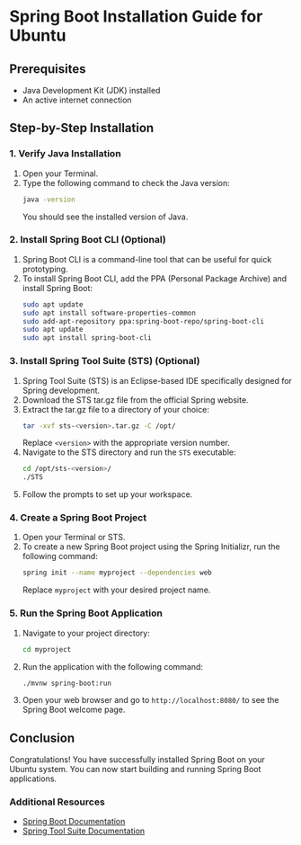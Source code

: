 # Spring Boot Installation Guide for Ubuntu

## Prerequisites
- Java Development Kit (JDK) installed
- An active internet connection

## Step-by-Step Installation

### 1. Verify Java Installation
1. Open your Terminal.
2. Type the following command to check the Java version:
   ```sh
   java -version
   ```
   You should see the installed version of Java.

### 2. Install Spring Boot CLI (Optional)
1. Spring Boot CLI is a command-line tool that can be useful for quick prototyping.
2. To install Spring Boot CLI, add the PPA (Personal Package Archive) and install Spring Boot:
   ```sh
   sudo apt update
   sudo apt install software-properties-common
   sudo add-apt-repository ppa:spring-boot-repo/spring-boot-cli
   sudo apt update
   sudo apt install spring-boot-cli
   ```

### 3. Install Spring Tool Suite (STS) (Optional)
1. Spring Tool Suite (STS) is an Eclipse-based IDE specifically designed for Spring development.
2. Download the STS tar.gz file from the official Spring website.
3. Extract the tar.gz file to a directory of your choice:
   ```sh
   tar -xvf sts-<version>.tar.gz -C /opt/
   ```
   Replace `<version>` with the appropriate version number.
4. Navigate to the STS directory and run the `STS` executable:
   ```sh
   cd /opt/sts-<version>/
   ./STS
   ```
5. Follow the prompts to set up your workspace.

### 4. Create a Spring Boot Project
1. Open your Terminal or STS.
2. To create a new Spring Boot project using the Spring Initializr, run the following command:
   ```sh
   spring init --name myproject --dependencies web
   ```
   Replace `myproject` with your desired project name.

### 5. Run the Spring Boot Application
1. Navigate to your project directory:
   ```sh
   cd myproject
   ```
2. Run the application with the following command:
   ```sh
   ./mvnw spring-boot:run
   ```
3. Open your web browser and go to `http://localhost:8080/` to see the Spring Boot welcome page.

## Conclusion
Congratulations! You have successfully installed Spring Boot on your Ubuntu system. You can now start building and running Spring Boot applications.

### Additional Resources
- [Spring Boot Documentation](https://docs.spring.io/spring-boot/docs/current/reference/html/)
- [Spring Tool Suite Documentation](https://docs.spring.io/sts/docs/latest/reference/html/)
